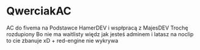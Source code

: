 # QwerciakAC
AC do fivema na Podstawce HamerDEV i wspłpracą z MajesDEV
Trochę rozdupiony
Bo nie ma waitlisty więdz jak jesteś adminem i latasz na noclip to cie zbanuje xD + red-engine nie wykrywa
